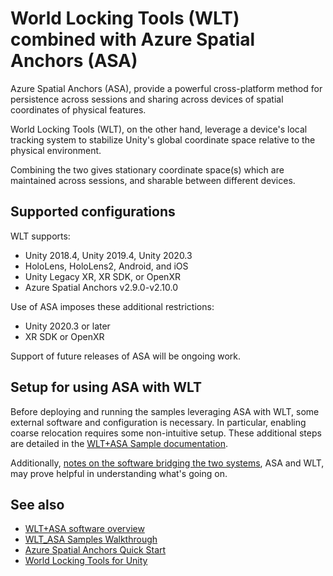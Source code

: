 
# World Locking Tools (WLT) combined with Azure Spatial Anchors (ASA)

Azure Spatial Anchors (ASA), provide a powerful cross-platform method for persistence across sessions and sharing across devices of spatial coordinates of physical features.

World Locking Tools (WLT), on the other hand, leverage a device's local tracking system to stabilize Unity's global coordinate space relative to the physical environment.

Combining the two gives stationary coordinate space(s) which are maintained across sessions, and sharable between different devices.

## Supported configurations

WLT supports:

* Unity 2018.4, Unity 2019.4, Unity 2020.3
* HoloLens, HoloLens2, Android, and iOS
* Unity Legacy XR, XR SDK, or OpenXR
* Azure Spatial Anchors v2.9.0-v2.10.0

Use of ASA imposes these additional restrictions:

* Unity 2020.3 or later
* XR SDK or OpenXR

Support of future releases of ASA will be ongoing work.

## Setup for using ASA with WLT

Before deploying and running the samples leveraging ASA with WLT, some external software and configuration is necessary. In particular, enabling coarse relocation requires some non-intuitive setup. These additional steps are detailed in the [WLT+ASA Sample documentation](Samples/WLT_ASA_Sample.md).

Additionally, [notes on the software bridging the two systems](Samples/WLT_ASA_Software.md), ASA and WLT, may prove helpful in understanding what's going on.

## See also

* [WLT+ASA software overview](Samples/WLT_ASA_Software.md)
* [WLT_ASA Samples Walkthrough](Samples/WLT_ASA_Sample.md)
* [Azure Spatial Anchors Quick Start](https://docs.microsoft.com/azure/spatial-anchors/unity-overview)
* [World Locking Tools for Unity](https://microsoft.github.io/MixedReality-WorldLockingTools-Unity/README.html)
